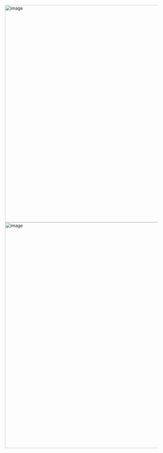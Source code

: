 <img width="1619" height="717" alt="image" src="https://github.com/user-attachments/assets/11f381b2-a41d-47a6-b4f2-809a03dbcc21" />
<img width="1694" height="745" alt="image" src="https://github.com/user-attachments/assets/32b85967-4d7b-41d3-bf52-520f0761cc19" />

